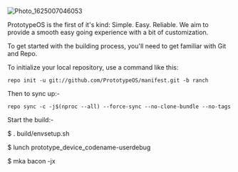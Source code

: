 ![Photo_1625007046053](https://user-images.githubusercontent.com/68080176/123878990-a4698080-d92f-11eb-8246-82af43c61115.png)


PrototypeOS is the first of it's kind: 
Simple. Easy. Reliable. We aim to provide a smooth easy going experience with a bit of customization.

To get started with the building process, you'll need to get familiar with Git and Repo.

To initialize your local repository, use a command like this:

    repo init -u git://github.com/PrototypeOS/manifest.git -b ranch

Then to sync up:-

    repo sync -c -j$(nproc --all) --force-sync --no-clone-bundle --no-tags

Start the build:-

  $ . build/envsetup.sh

  $ lunch prototype_device_codename-userdebug
  
  $ mka bacon -jx
